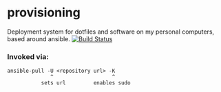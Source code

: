 # provisioning
Deployment system for dotfiles and software on my personal computers, based around ansible.
[![Build Status](https://travis-ci.org/JacksonCampolattaro/provisioning.svg?branch=master)](https://travis-ci.org/JacksonCampolattaro/provisioning)

### Invoked via:
```
ansible-pull -U <repository url> -K
              ^                   ^
           sets url         enables sudo
```
